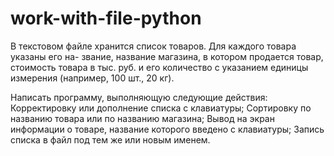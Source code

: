 # work-with-file-python
В текстовом файле хранится список товаров. Для каждого товара указаны его на-
звание, название магазина, в котором продается товар, стоимость товара в тыс. руб.
и его количество с указанием единицы измерения (например, 100 шт., 20 кг).

Написать программу, выполняющую следующие действия:
Корректировку или дополнение списка с клавиатуры;
Сортировку по названию товара или по названию магазина;
Вывод на экран информации о товаре, название которого введено с клавиатуры;
Запись списка в файл под тем же или новым именем.

